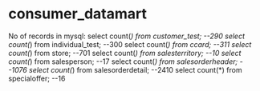# consumer_datamart
No of records in mysql:
select count(*) from customer_test; --290
select count(*) from individual_test; --300
select count(*) from ccard; --311
select count(*) from store; --701
select count(*) from salesterritory; --10
select count(*) from salesperson; --17
select count(*) from salesorderheader; --1076
select count(*) from salesorderdetail; --2410
select count(*) from specialoffer; --16